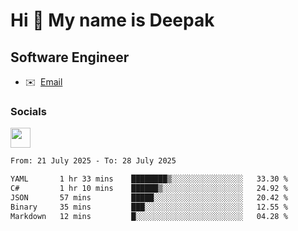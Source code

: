 Hi 👋 My name is Deepak
=======================

Software Engineer
-----------------
* ✉️  [Email](mailto:kumar.neu19@gmail.com)


### Socials

<p align="left"><a href="https://www.linkedin.com/in/deepak94kumar" target="_blank" rel="noreferrer"><img src="https://raw.githubusercontent.com/danielcranney/readme-generator/main/public/icons/socials/linkedin.svg" width="32" height="32" /></a></p>

<!--START_SECTION:waka-->

```txt
From: 21 July 2025 - To: 28 July 2025

YAML       1 hr 33 mins    ████████▒░░░░░░░░░░░░░░░░   33.30 %
C#         1 hr 10 mins    ██████▒░░░░░░░░░░░░░░░░░░   24.92 %
JSON       57 mins         █████░░░░░░░░░░░░░░░░░░░░   20.42 %
Binary     35 mins         ███░░░░░░░░░░░░░░░░░░░░░░   12.55 %
Markdown   12 mins         █░░░░░░░░░░░░░░░░░░░░░░░░   04.28 %
```

<!--END_SECTION:waka-->
